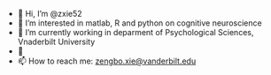 - 👋 Hi, I’m @zxie52
- 👀 I’m interested in matlab, R and python on cognitive neuroscience
- 🌱 I’m currently working in deparment of Psychological Sciences, Vnaderbilt University
- 💞️ 
- 📫 How to reach me: zengbo.xie@vanderbilt.edu

<!---
zxie52/zxie52 is a ✨ special ✨ repository because its `README.md` (this file) appears on your GitHub profile.
You can click the Preview link to take a look at your changes.
--->
